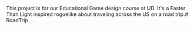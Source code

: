 This project is for our Educational Game design course at UD. It's a Faster Than Light inspired roguelike about traveling across the US on a road trip.# RoadTrip
